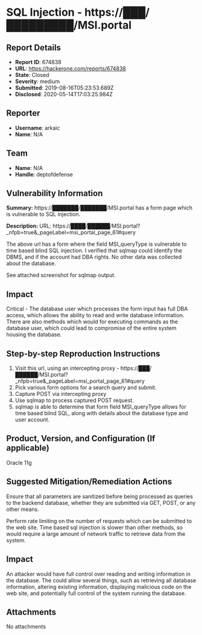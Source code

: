 # SQL Injection - https://███/█████████/MSI.portal

## Report Details
- **Report ID**: 674838
- **URL**: https://hackerone.com/reports/674838
- **State**: Closed
- **Severity**: medium
- **Submitted**: 2019-08-16T05:23:53.689Z
- **Disclosed**: 2020-05-14T17:03:25.984Z

## Reporter
- **Username**: arkaic
- **Name**: N/A

## Team
- **Name**: N/A
- **Handle**: deptofdefense

## Vulnerability Information
**Summary:**
https://███████/███████/MSI.portal has a form page which is vulnerable to SQL injection.

**Description:**
URL: https://████/██████/MSI.portal?_nfpb=true&_pageLabel=msi_portal_page_61#query

The above url has a form where the field MSI_queryType is vulnerable to time based blind SQL injection. I verified that sqlmap could identify the DBMS, and if the account had DBA rights. No other data was collected about the database.

See attached screenshot for sqlmap output.

## Impact

Critical - The database user which processes the form input has full DBA access, which allows the ability to read and write database information. There are also methods which would for executing commands as the database user, which could lead to compromise of the entire system housing the database.

## Step-by-step Reproduction Instructions

1. Visit this url, using an intercepting proxy - https://███/██████/MSI.portal?_nfpb=true&_pageLabel=msi_portal_page_61#query
2. Pick various form options for a search query and submit.
3. Capture POST via intercepting proxy
4. Use sqlmap to process captured POST request.
5. sqlmap is able to determine that form field MSI_queryType allows for time based blind SQL, along with details about the database type and user account.

## Product, Version, and Configuration (If applicable)
Oracle 11g

## Suggested Mitigation/Remediation Actions
Ensure that all parameters are sanitized before being processed as queries to the backend database, whether they are submitted via GET, POST, or any other means.

Perform rate limiting on the number of requests which can be submitted to the web site. Time based sql injection is slower than other methods, so would require a large amount of network traffic to retrieve data from the system.

## Impact

An attacker would have full control over reading and writing information in the database. The could allow several things, such as retrieving all database information, altering existing information, displaying malicious code on the web site, and potentially full control of the system running the database.

## Attachments
No attachments
